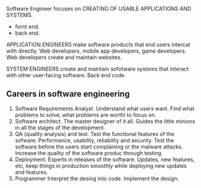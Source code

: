 Software Engineer focuses on CREATING OF USABLE APPLICATIONS AND SYSTEMS.

- fornt end.
- back end.

APPLICATION ENGINEERS make software products that end users intercat with directly. Web developers, mobile app developers, game developers. Web developers create and maintain websites.

SYSTEM ENGINEERS create and maintain sofotware systems that interact with other user-facing software. Back end code.

## Careers in software engineering

1. Software Requirements Analyst.
   Understand what users want. Find what problems to solve, what problems are worthi to focus on.
2. Software architect.
   The master designer of it all. Guides the little minions in all the stages of the development.
3. QA (quality analysis) and test.
   Test the functional features of the sofware. Performance, usability, reliability and security. Test the
   software before the users start complaining or the malware attacks. Increase the quality of the software produc through testing.
4. Deployment.
   Experts in releases of the software. Updates, new features, etc, keep things in production smoothly while deploying new updates and features.
5. Programmer
   Interpret the desing into code. Implement the design.
